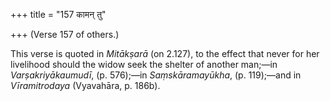 +++
title = "157 कामन् तु"

+++
(Verse 157 of others.)

This verse is quoted in *Mitākṣarā* (on 2.127), to the effect that never
for her livelihood should the widow seek the shelter of another man;—in
*Varṣakriyākaumudī*, (p. 576);—in *Saṃskāramayūkha*, (p. 119);—and in
*Vīramitrodaya* (Vyavahāra, p. 186b).



